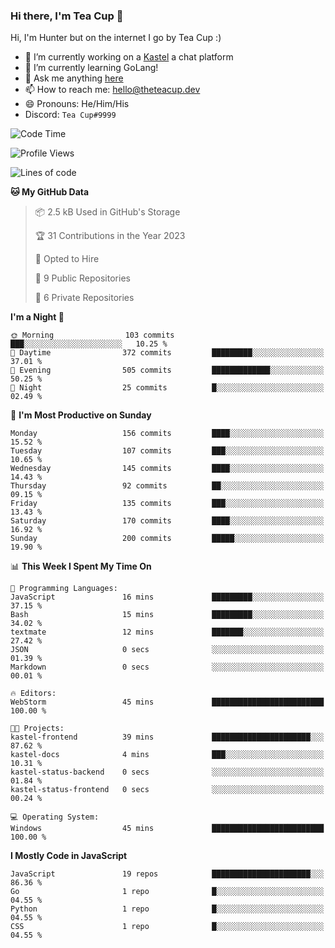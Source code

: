 ### Hi there, I'm Tea Cup 👋 

Hi, I'm Hunter but on the internet I go by Tea Cup :)

- 🔭 I’m currently working on a [Kastel](https://github.com/Kastelll) a chat platform
- 🌱 I’m currently learning GoLang!
- 💬 Ask me anything [here](https://github.com/TheTeaCup/TheTeaCup/issues)
- 📫 How to reach me: [hello@theteacup.dev](mailto:hello@theteacup.dev)
- 😄 Pronouns: He/Him/His
- Discord: `Tea Cup#9999`

<!--START_SECTION:waka-->
![Code Time](http://img.shields.io/badge/Code%20Time-272%20hrs%2018%20mins-blue)

![Profile Views](http://img.shields.io/badge/Profile%20Views-3-blue)

![Lines of code](https://img.shields.io/badge/From%20Hello%20World%20I%27ve%20Written-85.6%20thousand%20lines%20of%20code-blue)

**🐱 My GitHub Data** 

> 📦 2.5 kB Used in GitHub's Storage 
 > 
> 🏆 31 Contributions in the Year 2023
 > 
> 💼 Opted to Hire
 > 
> 📜 9 Public Repositories 
 > 
> 🔑 6 Private Repositories 
 > 
**I'm a Night 🦉** 

```text
🌞 Morning                103 commits         ███░░░░░░░░░░░░░░░░░░░░░░   10.25 % 
🌆 Daytime                372 commits         █████████░░░░░░░░░░░░░░░░   37.01 % 
🌃 Evening                505 commits         █████████████░░░░░░░░░░░░   50.25 % 
🌙 Night                  25 commits          █░░░░░░░░░░░░░░░░░░░░░░░░   02.49 % 
```
📅 **I'm Most Productive on Sunday** 

```text
Monday                   156 commits         ████░░░░░░░░░░░░░░░░░░░░░   15.52 % 
Tuesday                  107 commits         ███░░░░░░░░░░░░░░░░░░░░░░   10.65 % 
Wednesday                145 commits         ████░░░░░░░░░░░░░░░░░░░░░   14.43 % 
Thursday                 92 commits          ██░░░░░░░░░░░░░░░░░░░░░░░   09.15 % 
Friday                   135 commits         ███░░░░░░░░░░░░░░░░░░░░░░   13.43 % 
Saturday                 170 commits         ████░░░░░░░░░░░░░░░░░░░░░   16.92 % 
Sunday                   200 commits         █████░░░░░░░░░░░░░░░░░░░░   19.90 % 
```


📊 **This Week I Spent My Time On** 

```text
💬 Programming Languages: 
JavaScript               16 mins             █████████░░░░░░░░░░░░░░░░   37.15 % 
Bash                     15 mins             █████████░░░░░░░░░░░░░░░░   34.02 % 
textmate                 12 mins             ███████░░░░░░░░░░░░░░░░░░   27.42 % 
JSON                     0 secs              ░░░░░░░░░░░░░░░░░░░░░░░░░   01.39 % 
Markdown                 0 secs              ░░░░░░░░░░░░░░░░░░░░░░░░░   00.01 % 

🔥 Editors: 
WebStorm                 45 mins             █████████████████████████   100.00 % 

🐱‍💻 Projects: 
kastel-frontend          39 mins             ██████████████████████░░░   87.62 % 
kastel-docs              4 mins              ███░░░░░░░░░░░░░░░░░░░░░░   10.31 % 
kastel-status-backend    0 secs              ░░░░░░░░░░░░░░░░░░░░░░░░░   01.84 % 
kastel-status-frontend   0 secs              ░░░░░░░░░░░░░░░░░░░░░░░░░   00.24 % 

💻 Operating System: 
Windows                  45 mins             █████████████████████████   100.00 % 
```

**I Mostly Code in JavaScript** 

```text
JavaScript               19 repos            ██████████████████████░░░   86.36 % 
Go                       1 repo              █░░░░░░░░░░░░░░░░░░░░░░░░   04.55 % 
Python                   1 repo              █░░░░░░░░░░░░░░░░░░░░░░░░   04.55 % 
CSS                      1 repo              █░░░░░░░░░░░░░░░░░░░░░░░░   04.55 % 
```




<!--END_SECTION:waka-->
